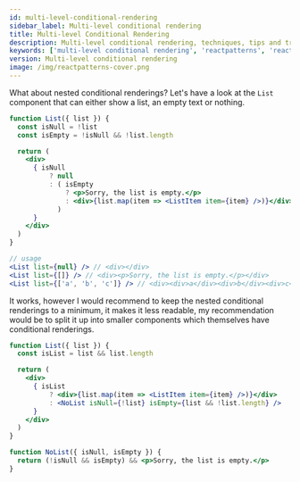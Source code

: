 ```yaml
---
id: multi-level-conditional-rendering
sidebar_label: Multi-level conditional rendering
title: Multi-level Conditional Rendering
description: Multi-level conditional rendering, techniques, tips and tricks in development for Ract developer.
keywords: ['multi-level conditional rendering', 'reactpatterns', 'react patterns', 'reactjspatterns', 'reactjs patterns', 'react', 'reactjs', 'react techniques', 'react tips and tricks']
version: Multi-level conditional rendering
image: /img/reactpatterns-cover.png
---
```


What about nested conditional renderings? Let's have a look at the `List` component that can either show a list, an empty text or nothing.

```jsx
function List({ list }) {
  const isNull = !list
  const isEmpty = !isNull && !list.length

  return (
    <div>
      { isNull
          ? null
          : ( isEmpty
              ? <p>Sorry, the list is empty.</p>
              : <div>{list.map(item => <ListItem item={item} />)}</div>
            )
      }
    </div>
  )
}

// usage
<List list={null} /> // <div></div>
<List list={[]} /> // <div><p>Sorry, the list is empty.</p></div>
<List list={['a', 'b', 'c']} /> // <div><div>a</div><div>b</div><div>c</div><div>
```

It works, however I would recommend to keep the nested conditional renderings to a minimum, it makes it less readable, my recommendation would be to split it up into smaller components which themselves have conditional renderings.

```jsx
function List({ list }) {
  const isList = list && list.length

  return (
    <div>
      { isList
          ? <div>{list.map(item => <ListItem item={item} />)}</div>
          : <NoList isNull={!list} isEmpty={list && !list.length} />
      }
    </div>
  )
}

function NoList({ isNull, isEmpty }) {
  return (!isNull && isEmpty) && <p>Sorry, the list is empty.</p>
}
```
